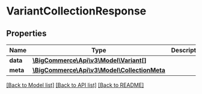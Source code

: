 # VariantCollectionResponse

## Properties
Name | Type | Description | Notes
------------ | ------------- | ------------- | -------------
**data** | [**\BigCommerce\Api\v3\Model\Variant[]**](Variant.md) |  | [optional] 
**meta** | [**\BigCommerce\Api\v3\Model\CollectionMeta**](CollectionMeta.md) |  | [optional] 

[[Back to Model list]](../README.md#documentation-for-models) [[Back to API list]](../README.md#documentation-for-api-endpoints) [[Back to README]](../README.md)


